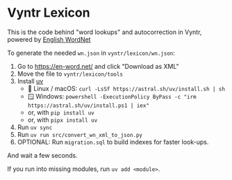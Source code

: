 # Vyntr Lexicon
This is the code behind "word lookups" and autocorrection in Vyntr, powered by [English WordNet](https://en-word.net/)

To generate the needed `wn.json` in `vyntr/lexicon/wn.json`:
1. Go to https://en-word.net/ and click "Download as XML"
2. Move the file to `vyntr/lexicon/tools`
3. Install [uv](https://github.com/astral-sh/uv)
    - 🐧 Linux / macOS: `curl -LsSf https://astral.sh/uv/install.sh | sh`
    - 🪟 Windows: `powershell -ExecutionPolicy ByPass -c "irm https://astral.sh/uv/install.ps1 | iex"`
    - or, with `pip install uv`
    - or, with `pipx install uv`
4. Run `uv sync`
5. Run `uv run src/convert_wn_xml_to_json.py`
6. OPTIONAL: Run `migration.sql` to build indexes for faster look-ups.

And wait a few seconds.

If you run into missing modules, run `uv add <module>`.